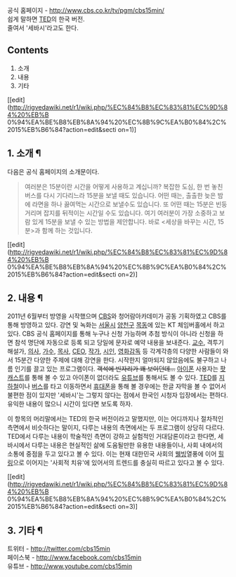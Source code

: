 공식 홈페이지 - <http://www.cbs.co.kr/tv/pgm/cbs15min/>  
쉽게 말하면 [TED](TED.md)의 한국 버전.  
줄여서 '세바시'라고도 한다.

## Contents

    

1. 소개 
2. 내용 
3. 기타 

[[edit](http://rigvedawiki.net/r1/wiki.php/%EC%84%B8%EC%83%81%EC%9D%84%20%EB%B
0%94%EA%BE%B8%EB%8A%94%20%EC%8B%9C%EA%B0%84%2C%2015%EB%B6%84?action=edit&secti
on=1)]

## 1. 소개 ¶

다음은 공식 홈페이지의 소개문이다.

  

> 여러분은 15분이란 시간을 어떻게 사용하고 계십니까? 복잡한 도심, 한 번 놓친 버스를 다시 기다리느라 15분을 보낼 때도 있습니다.
어떤 때는, 출출한 늦은 밤에 라면을 하나 끓여먹는 시간으로 보낼수도 있습니다. 또 어떤 때는 15분은 빈둥거리며 잡지를 뒤적이는 시간일
수도 있습니다. 여기 여러분이 가장 소중하고 보람 있게 15분을 보낼 수 있는 방법을 제안합니다. 바로 <세상을 바꾸는 시간, 15분>과
함께 하는 것입니다.

  

[[edit](http://rigvedawiki.net/r1/wiki.php/%EC%84%B8%EC%83%81%EC%9D%84%20%EB%B
0%94%EA%BE%B8%EB%8A%94%20%EC%8B%9C%EA%B0%84%2C%2015%EB%B6%84?action=edit&secti
on=2)]

## 2. 내용 ¶

2011년 6월부터 방영을 시작했으며 [CBS](CBS.md)와 청어람아카데미가 공동 기획하였고 CBS를 통해 방영하고 있다. 강연 및
녹화는 [서울시](%EC%84%9C%EC%9A%B8%EC%8B%9C.md)
[양천구](%EC%96%91%EC%B2%9C%EA%B5%AC.md) [목동](%EB%AA%A9%EB%8F%99.md)에 있는 KT
체임버홀에서 하고 있다. CBS 공식 홈페이지를 통해 누구나 신청 가능하며 추첨 방식이 아니라 신청을 하면 참석 명단에 자동으로 등록 되고
당일에 문자로 예약 내용을 보내준다. [교수](%EA%B5%90%EC%88%98.md), 격투기 해설가,
[의사](%EC%9D%98%EC%82%AC.md), [가수](%EA%B0%80%EC%88%98.md),
[목사](%EB%AA%A9%EC%82%AC.md), [CEO](CEO.md),
[작가](%EC%9E%91%EA%B0%80.md), [시인](%EC%8B%9C%EC%9D%B8.md), [영화감독](%EC%98%81%ED%99%94%20%EA%B0%90%EB%8F%85.md) 등 각계각층의 다양한 사람들이 와서 15분간
다양한 주제에 대해 강연을 한다. 시작한지 얼마되지 않았음에도 불구하고 나름 인기를 끌고 있는 프로그램이다. <del>객석에 빈자리가 꽤
보이던데...</del> [아이폰](%EC%95%84%EC%9D%B4%ED%8F%B0.md) 사용자는
[팟캐스트](%ED%8C%9F%EC%BA%90%EC%8A%A4%ED%8A%B8.md)를 통해 볼 수 있고 아이폰이 없더라도
[유튜브](%EC%9C%A0%ED%8A%9C%EB%B8%8C.md)를 통해서도 볼 수 있다. [TED](TED.md)를
[지하철](%EC%A7%80%ED%95%98%EC%B2%A0.md)이나 [버스](%EB%B2%84%EC%8A%A4.md)를 타고
이동하면서 [휴대폰](%ED%9C%B4%EB%8C%80%ED%8F%B0.md)을 통해 볼 경우에는 한글 자막을 볼 수 없어서 불편한
점이 있지만 '세바시'는 그렇지 않다는 점에서 한국인 시청자 입장에서는 편하다. 유익한 내용이 많으니 시간이 있다면 보도록 하자.

  

이 항목의 머리말에서는 TED의 한국 버전이라고 말했지만, 이는 어디까지나 절차적인 측면에서 비슷하다는 말이지, 다루는 내용의 측면에서는 두
프로그램이 상당히 다르다. TED에서 다루는 내용이 학술적인 측면이 강하고 실험적인 거대담론이라고 한다면, 세바시에서 다루는 내용은 현실적인
삶에 도움될만한 유용한 내용들이나, 사회 내에서의 소통에 중점을 두고 있다고 볼 수 있다. 이는 현재 대한민국 사회의
[웰빙](%EC%9B%B0%EB%B9%99.md)열풍에 이어
[힐링](%ED%9E%90%EB%A7%81%EC%BA%A0%ED%94%84.md)으로 이어지는 '사회적 치유'에 있어서의 트렌드를
충실히 따르고 있다고 볼 수 있다.

  

[[edit](http://rigvedawiki.net/r1/wiki.php/%EC%84%B8%EC%83%81%EC%9D%84%20%EB%B
0%94%EA%BE%B8%EB%8A%94%20%EC%8B%9C%EA%B0%84%2C%2015%EB%B6%84?action=edit&secti
on=3)]

## 3. 기타 ¶

트위터 - <http://twitter.com/cbs15min>  
페이스북 - <http://www.facebook.com/cbs15min>  
유튜브 - <http://www.youtube.com/cbs15min>

